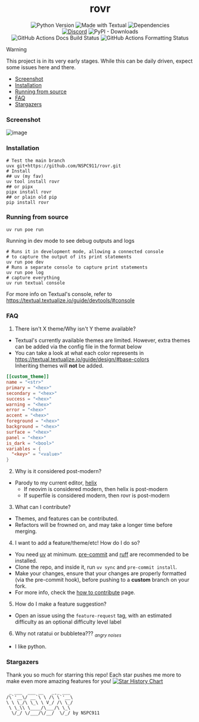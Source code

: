 <div align="center">
  <h1>rovr</h1>
  <img alt="Python Version" src="https://img.shields.io/pypi/pyversions/rovr?style=for-the-badge&logo=python&logoColor=white&color=yellow">
  <img alt="Made with Textual" src="https://img.shields.io/badge/made_with-textual-0b171d?style=for-the-badge&logoColor=white">
  <!--python -c "import toml;print(len(toml.load('uv.lock')['package']))"-->
  <img alt="Dependencies" src="https://img.shields.io/badge/Dependencies-85-purple?style=for-the-badge">
  <br>
  <a href="https://nspc911.github.io/discord"><img alt="Discord" src="https://img.shields.io/discord/1110189201313513552?style=for-the-badge&logo=discord&logoColor=white&color=%235865f2"></a>
  <img alt="PyPI - Downloads" src="https://img.shields.io/pypi/dw/rovr?style=for-the-badge&logo=pypi&logoColor=white&color=darkgreen">
  <br>
  <img alt="GitHub Actions Docs Build Status" src="https://img.shields.io/github/actions/workflow/status/nspc911/rovr/.github%2Fworkflows%2Fdeploy.yml?style=for-the-badge&label=docs">
  <img alt="GitHub Actions Formatting Status" src="https://img.shields.io/github/actions/workflow/status/nspc911/rovr/.github%2Fworkflows%2Fformatting.yml?style=for-the-badge&label=style">
</div>

> [!warning]
> This project is in its very early stages. While this can be daily driven, expect some issues here and there.

<!--toc:start-->

- [Screenshot](#screenshot)
- [Installation](#installation)
- [Running from source](#running-from-source)
- [FAQ](#faq)
- [Stargazers](#stargazers)
<!--toc:end-->

### Screenshot

![image](https://github.com/NSPC911/rovr/blob/master/img%2F0.1.0%2Frovr_main.png?raw=true)

### Installation

```pwsh
# Test the main branch
uvx git+https://github.com/NSPC911/rovr.git
# Install
## uv (my fav)
uv tool install rovr
## or pipx
pipx install rovr
## or plain old pip
pip install rovr
```

### Running from source

```pwsh
uv run poe run
```

Running in dev mode to see debug outputs and logs
```pwsh
# Runs it in development mode, allowing a connected console
# to capture the output of its print statements
uv run poe dev
# Runs a separate console to capture print statements
uv run poe log
# capture everything
uv run textual console
```
For more info on Textual's console, refer to https://textual.textualize.io/guide/devtools/#console

### FAQ

1. There isn't X theme/Why isn't Y theme available?

- Textual's currently available themes are limited. However, extra themes can be added via the config file in the format below
- You can take a look at what each color represents in https://textual.textualize.io/guide/design/#base-colors<br>Inheriting themes will **not** be added.

```toml
[[custom_theme]]
name = "<str>"
primary = "<hex>"
secondary = "<hex>"
success = "<hex>"
warning = "<hex>"
error = "<hex>"
accent = "<hex>"
foreground = "<hex>"
background = "<hex>"
surface = "<hex>"
panel = "<hex>"
is_dark = "<bool>"
variables = {
  "<key>" = "<value>"
}
```

2. Why is it considered post-modern?

- Parody to my current editor, [helix](https://helix-editor.com)
  - If neovim is considered modern, then helix is post-modern
  - If superfile is considered modern, then rovr is post-modern

3. What can I contribute?

- Themes, and features can be contributed.
- Refactors will be frowned on, and may take a longer time before merging.

4. I want to add a feature/theme/etc! How do I do so?

- You need [uv](https://docs.astral.sh/uv) at minimum. [pre-commit](https://pre-commit.com/) and [ruff](https://docs.astral.sh/ruff) are recommended to be installed.
- Clone the repo, and inside it, run `uv sync` and `pre-commit install`.
- Make your changes, ensure that your changes are properly formatted (via the pre-commit hook), before pushing to a **custom** branch on your fork.
- For more info, check the [how to contribute](https://nspc911.github.io/rovr/contributing/how-to-contribute) page.

5. How do I make a feature suggestion?

- Open an issue using the `feature-request` tag, with an estimated difficulty as an optional difficulty level label

6. Why not ratatui or bubbletea??? <sub><i>angry noises</i></sub>

- I like python.


### Stargazers
Thank you so much for starring this repo! Each star pushes me more to make even more amazing features for you!
<a href="https://www.star-history.com/#nspc911/rovr&Date">
 <picture>
   <source media="(prefers-color-scheme: dark)" srcset="https://api.star-history.com/svg?repos=nspc911/rovr&type=Date&theme=dark" />
   <source media="(prefers-color-scheme: light)" srcset="https://api.star-history.com/svg?repos=nspc911/rovr&type=Date" />
   <img alt="Star History Chart" src="https://api.star-history.com/svg?repos=nspc911/rovr&type=Date" />
 </picture>
</a>

```
 _ ___  ___ __   _ˍ_ ___
/\`'__\/ __`\ \ /\ \`'__\
\ \ \_/\ \_\ \ V_/ /\ \_/
 \ \_\\ \____/\___/\ \_\
  \/_/ \/___/\/__/  \/_/ by NSPC911
```
